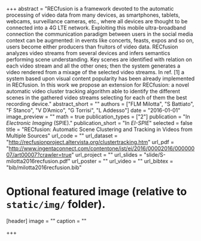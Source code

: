 +++
abstract = "RECfusion is a framework devoted to the automatic processing of video data from many devices, as smartphones, tablets, webcams, surveillance cameras, etc., where all devices are thought to be connected into a 4G LTE network. Exploiting this mobile ultra-broadband connection the communication paradigm between users in the social media context can be augmented: in events like concerts, feasts, expos and so on, users become either producers than fruitors of video data. RECfusion analyzes video streams from several devices and infers semantics performing scene understanding. Key scenes are identified with relation on each video stream and all the other ones; then the system generates a video rendered from a mixage of the selected video streams. In ref. [1] a system based upon visual content popularity has been already implemented in RECfusion. In this work we propose an extension for RECfusion: a novel automatic video cluster tracking algorithm able to identify the different scenes in the gathered video streams selecting for each of them the best recording device."
abstract_short = ""
authors = ["FLM Milotta", "S Battiato", "F Stanco", "V D’Amico", "G Torrisi", "L Addesso"]
date = "2016-01-01"
image_preview = ""
math = true
publication_types = ["2"]
publication = "In *Electronic Imaging* (SPIE)."
publication_short = "In *EI-SPIE*"
selected = false
title = "RECfusion: Automatic Scene Clustering and Tracking in Videos from Multiple Sources"
url_code = ""
url_dataset = "http://recfusionproject.altervista.org/clustertracking.htm"
url_pdf = "http://www.ingentaconnect.com/contentone/ist/ei/2016/00002016/00000007/art00007?crawler=true"
url_project = ""
url_slides = "slide/S-milotta2016recfusion.pdf"
url_poster = ""
url_video = ""
url_bibtex = "bib/milotta2016recfusion.bib"

# Optional featured image (relative to `static/img/` folder).
[header]
image = ""
caption = ""

+++